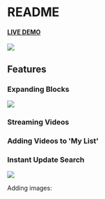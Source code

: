 # README

#### [LIVE DEMO](https://bingeflix.herokuapp.com/#/)
![](https://i.imgur.com/FUo8WKB.png)

## Features

### Expanding Blocks
![](https://i.imgur.com/4okIOeH.jpg)

### Streaming Videos


### Adding Videos to 'My List'


### Instant Update Search
![](https://media.giphy.com/media/xThtamghBNxFbwSrRe/giphy.gif)

Adding images: ![]()
